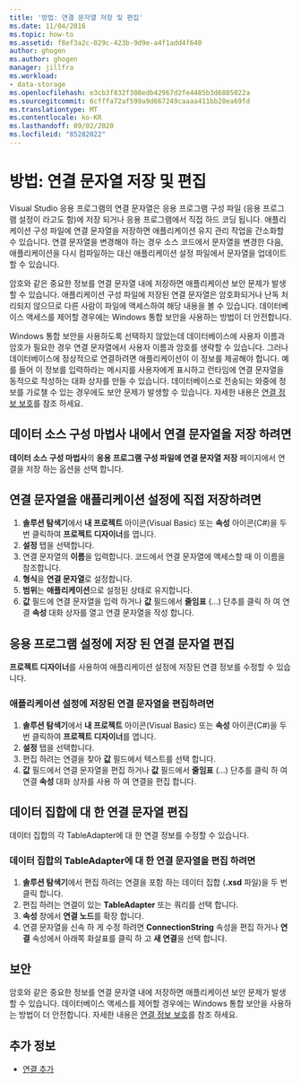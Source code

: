 ```yaml
---
title: '방법: 연결 문자열 저장 및 편집'
ms.date: 11/04/2016
ms.topic: how-to
ms.assetid: f8ef3a2c-029c-423b-9d9e-a4f1add4f640
author: ghogen
ms.author: ghogen
manager: jillfra
ms.workload:
- data-storage
ms.openlocfilehash: e3cb3f832f308edb42967d2fe4485b3d6885022a
ms.sourcegitcommit: 6cfffa72af599a9d667249caaaa411bb28ea69fd
ms.translationtype: MT
ms.contentlocale: ko-KR
ms.lasthandoff: 09/02/2020
ms.locfileid: "85282022"
---
```

# <a name="how-to-save-and-edit-connection-strings"></a>방법: 연결 문자열 저장 및 편집
Visual Studio 응용 프로그램의 연결 문자열은 응용 프로그램 구성 파일 (응용 프로그램 설정이 라고도 함)에 저장 되거나 응용 프로그램에서 직접 하드 코딩 됩니다. 애플리케이션 구성 파일에 연결 문자열을 저장하면 애플리케이션 유지 관리 작업을 간소화할 수 있습니다. 연결 문자열을 변경해야 하는 경우 소스 코드에서 문자열을 변경한 다음, 애플리케이션을 다시 컴파일하는 대신 애플리케이션 설정 파일에서 문자열을 업데이트할 수 있습니다.

암호와 같은 중요한 정보를 연결 문자열 내에 저장하면 애플리케이션 보안 문제가 발생할 수 있습니다. 애플리케이션 구성 파일에 저장된 연결 문자열은 암호화되거나 난독 처리되지 않으므로 다른 사람이 파일에 액세스하여 해당 내용을 볼 수 있습니다. 데이터베이스 액세스를 제어할 경우에는 Windows 통합 보안을 사용하는 방법이 더 안전합니다.

Windows 통합 보안을 사용하도록 선택하지 않았는데 데이터베이스에 사용자 이름과 암호가 필요한 경우 연결 문자열에서 사용자 이름과 암호를 생략할 수 있습니다. 그러나 데이터베이스에 정상적으로 연결하려면 애플리케이션이 이 정보를 제공해야 합니다. 예를 들어 이 정보를 입력하라는 메시지를 사용자에게 표시하고 런타임에 연결 문자열을 동적으로 작성하는 대화 상자를 만들 수 있습니다. 데이터베이스로 전송되는 와중에 정보를 가로챌 수 있는 경우에도 보안 문제가 발생할 수 있습니다.
자세한 내용은 [연결 정보 보호](/dotnet/framework/data/adonet/protecting-connection-information)를 참조 하세요.

## <a name="to-save-a-connection-string-from-within-the-data-source-configuration-wizard"></a>데이터 소스 구성 마법사 내에서 연결 문자열을 저장 하려면
**데이터 소스 구성 마법사**의 **응용 프로그램 구성 파일에 연결 문자열 저장** 페이지에서 연결을 저장 하는 옵션을 선택 합니다.

## <a name="to-save-a-connection-string-directly-into-application-settings"></a>연결 문자열을 애플리케이션 설정에 직접 저장하려면
1. **솔루션 탐색기**에서 **내 프로젝트** 아이콘(Visual Basic) 또는 **속성** 아이콘(C#)을 두 번 클릭하여 **프로젝트 디자이너**를 엽니다.
1. **설정** 탭을 선택합니다.
1. 연결 문자열의 **이름**을 입력합니다. 코드에서 연결 문자열에 액세스할 때 이 이름을 참조합니다.
1. **형식**을 **연결 문자열**로 설정합니다.
1. **범위**는 **애플리케이션**으로 설정된 상태로 유지합니다.
1. **값** 필드에 연결 문자열을 입력 하거나 **값** 필드에서 **줄임표** (...) 단추를 클릭 하 여 연결 **속성** 대화 상자를 열고 연결 문자열을 작성 합니다.

## <a name="edit-connection-strings-stored-in-application-settings"></a>응용 프로그램 설정에 저장 된 연결 문자열 편집
**프로젝트 디자이너**를 사용하여 애플리케이션 설정에 저장된 연결 정보를 수정할 수 있습니다.

### <a name="to-edit-a-connection-string-stored-in-application-settings"></a>애플리케이션 설정에 저장된 연결 문자열을 편집하려면
1. **솔루션 탐색기**에서 **내 프로젝트** 아이콘(Visual Basic) 또는 **속성** 아이콘(C#)을 두 번 클릭하여 **프로젝트 디자이너**를 엽니다.
1. **설정** 탭을 선택합니다.
1. 편집 하려는 연결을 찾아 **값** 필드에서 텍스트를 선택 합니다.
1. **값** 필드에서 연결 문자열을 편집 하거나 **값** 필드에서 **줄임표** (...) 단추를 클릭 하 여 연결 **속성** 대화 상자를 사용 하 여 연결을 편집 합니다.

## <a name="edit-connection-strings-for-datasets"></a>데이터 집합에 대 한 연결 문자열 편집
데이터 집합의 각 TableAdapter에 대 한 연결 정보를 수정할 수 있습니다.

### <a name="to-edit-a-connection-string-for-a-tableadapter-in-a-dataset"></a>데이터 집합의 TableAdapter에 대 한 연결 문자열을 편집 하려면
1. **솔루션 탐색기**에서 편집 하려는 연결을 포함 하는 데이터 집합 (**.xsd** 파일)을 두 번 클릭 합니다.
1. 편집 하려는 연결이 있는 **TableAdapter** 또는 쿼리를 선택 합니다.
1. **속성** 창에서 **연결 노드**를 확장 합니다.
1. 연결 문자열을 신속 하 게 수정 하려면 **ConnectionString** 속성을 편집 하거나 **연결** 속성에서 아래쪽 화살표를 클릭 하 고 **새 연결**을 선택 합니다.

## <a name="security"></a>보안
암호와 같은 중요한 정보를 연결 문자열 내에 저장하면 애플리케이션 보안 문제가 발생할 수 있습니다. 데이터베이스 액세스를 제어할 경우에는 Windows 통합 보안을 사용하는 방법이 더 안전합니다.
자세한 내용은 [연결 정보 보호](/dotnet/framework/data/adonet/protecting-connection-information)를 참조 하세요.

## <a name="see-also"></a>추가 정보

- [연결 추가](../data-tools/add-new-connections.md)
